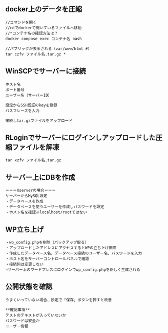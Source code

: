 ## docker上のデータを圧縮
```
//コマンドを開く
//cdでdockerで開いているファイルへ移動
//*コンテナ名の確認方法は？
docker compose exec コンテナ名 bash

//パブリックが表示される（var/www/html #）
tar czfv ファイル名.tar.gz *
```

## WinSCPでサーバーに接続
```
ホスト名
ポート番号
ユーザー名（サーバーID）

設定からSSH認証のkeyを登録
パスフレーズを入力

接続しtar.gzファイルをアップロード
```

## RLoginでサーバーにログインしアップロードした圧縮ファイルを解凍
```
tar xzfv ファイル名.tar.gz
```

## サーバー上にDBを作成
```
＝＝＝Xserverの場合＝＝＝
サーバーからMySQL設定
・データベースを作成
・データベースを使うユーザーを作成しパスワードを設定
・ホスト名を確認※localhost/rootではない
```

## WP立ち上げ
```
・wp_config.phpを削除（バックアップ取る）
・アップロードしたアドレスにアクセスするとWPの立ち上げ画面
・作成したデータベース名、データベース接続のユーザー名、パスワードを入力
・ホスト名をサーバーコントロールパネルで確認
・接続詞は変更しない
→サーバー上のワードプレスにログインでwp_config.phpを新しく生成される
```

## 公開状態を確認
```
うまくいっていない場合、設定で「保存」ボタンを押すと改善

**確認事項**
テストのテキストが入っていないか
パスワードは安全か
ユーザー情報
```